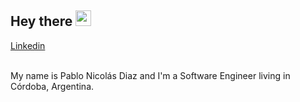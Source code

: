 ## Hey there <img src="https://media.giphy.com/media/hvRJCLFzcasrR4ia7z/giphy.gif" width="25px">

<a href="https://www.linkedin.com/in/pablo-nicolas-diaz/">
  Linkedin
</a>

<br/>
<br/>

My name is Pablo Nicolás Diaz and I'm a Software Engineer living in Córdoba, Argentina.


